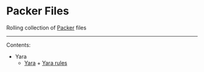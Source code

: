 # Packer Files

Rolling collection of [Packer](https://www.packer.io/) files

---

Contents:

- Yara
    - [Yara](https://github.com/virustotal/yara) + [Yara rules](https://github.com/Yara-Rules/rules)